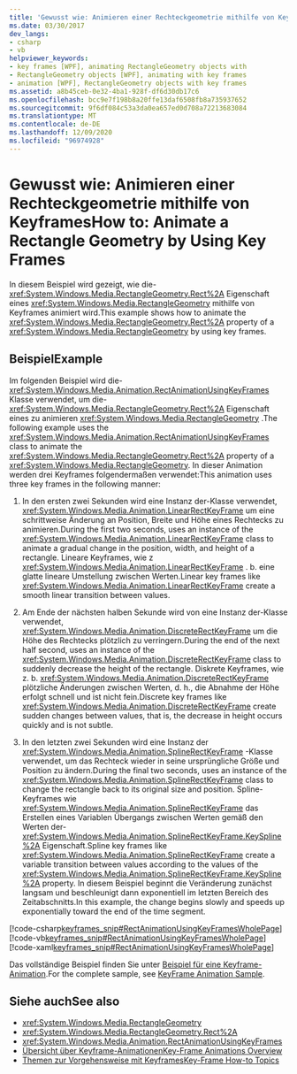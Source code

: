 ```yaml
---
title: 'Gewusst wie: Animieren einer Rechteckgeometrie mithilfe von Keyframes'
ms.date: 03/30/2017
dev_langs:
- csharp
- vb
helpviewer_keywords:
- key frames [WPF], animating RectangleGeometry objects with
- RectangleGeometry objects [WPF], animating with key frames
- animation [WPF], RectangleGeometry objects with key frames
ms.assetid: a8b45ceb-0e32-4ba1-928f-df6d30db17c6
ms.openlocfilehash: bcc9e7f198b8a20ffe13daf6508fb8a735937652
ms.sourcegitcommit: 9f6df084c53a3da0ea657ed0d708a72213683084
ms.translationtype: MT
ms.contentlocale: de-DE
ms.lasthandoff: 12/09/2020
ms.locfileid: "96974928"
---
```

# <a name="how-to-animate-a-rectangle-geometry-by-using-key-frames"></a><span data-ttu-id="15e07-102">Gewusst wie: Animieren einer Rechteckgeometrie mithilfe von Keyframes</span><span class="sxs-lookup"><span data-stu-id="15e07-102">How to: Animate a Rectangle Geometry by Using Key Frames</span></span>
<span data-ttu-id="15e07-103">In diesem Beispiel wird gezeigt, wie die- <xref:System.Windows.Media.RectangleGeometry.Rect%2A> Eigenschaft eines <xref:System.Windows.Media.RectangleGeometry> mithilfe von Keyframes animiert wird.</span><span class="sxs-lookup"><span data-stu-id="15e07-103">This example shows how to animate the <xref:System.Windows.Media.RectangleGeometry.Rect%2A> property of a <xref:System.Windows.Media.RectangleGeometry> by using key frames.</span></span>  
  
## <a name="example"></a><span data-ttu-id="15e07-104">Beispiel</span><span class="sxs-lookup"><span data-stu-id="15e07-104">Example</span></span>  
 <span data-ttu-id="15e07-105">Im folgenden Beispiel wird die- <xref:System.Windows.Media.Animation.RectAnimationUsingKeyFrames> Klasse verwendet, um die- <xref:System.Windows.Media.RectangleGeometry.Rect%2A> Eigenschaft eines zu animieren <xref:System.Windows.Media.RectangleGeometry> .</span><span class="sxs-lookup"><span data-stu-id="15e07-105">The following example uses the <xref:System.Windows.Media.Animation.RectAnimationUsingKeyFrames> class to animate the <xref:System.Windows.Media.RectangleGeometry.Rect%2A> property of a <xref:System.Windows.Media.RectangleGeometry>.</span></span> <span data-ttu-id="15e07-106">In dieser Animation werden drei Keyframes folgendermaßen verwendet:</span><span class="sxs-lookup"><span data-stu-id="15e07-106">This animation uses three key frames in the following manner:</span></span>  
  
1. <span data-ttu-id="15e07-107">In den ersten zwei Sekunden wird eine Instanz der-Klasse verwendet, <xref:System.Windows.Media.Animation.LinearRectKeyFrame> um eine schrittweise Änderung an Position, Breite und Höhe eines Rechtecks zu animieren.</span><span class="sxs-lookup"><span data-stu-id="15e07-107">During the first two seconds, uses an instance of the <xref:System.Windows.Media.Animation.LinearRectKeyFrame> class to animate a gradual change in the position, width, and height of a rectangle.</span></span> <span data-ttu-id="15e07-108">Lineare Keyframes, wie z <xref:System.Windows.Media.Animation.LinearRectKeyFrame> . b. eine glatte lineare Umstellung zwischen Werten.</span><span class="sxs-lookup"><span data-stu-id="15e07-108">Linear key frames like <xref:System.Windows.Media.Animation.LinearRectKeyFrame> create a smooth linear transition between values.</span></span>  
  
2. <span data-ttu-id="15e07-109">Am Ende der nächsten halben Sekunde wird von eine Instanz der-Klasse verwendet, <xref:System.Windows.Media.Animation.DiscreteRectKeyFrame> um die Höhe des Rechtecks plötzlich zu verringern.</span><span class="sxs-lookup"><span data-stu-id="15e07-109">During the end of the next half second, uses an instance of the <xref:System.Windows.Media.Animation.DiscreteRectKeyFrame> class to suddenly decrease the height of the rectangle.</span></span> <span data-ttu-id="15e07-110">Diskrete Keyframes, wie z. b. <xref:System.Windows.Media.Animation.DiscreteRectKeyFrame> plötzliche Änderungen zwischen Werten, d. h., die Abnahme der Höhe erfolgt schnell und ist nicht fein.</span><span class="sxs-lookup"><span data-stu-id="15e07-110">Discrete key frames like <xref:System.Windows.Media.Animation.DiscreteRectKeyFrame> create sudden changes between values, that is, the decrease in height occurs quickly and is not subtle.</span></span>  
  
3. <span data-ttu-id="15e07-111">In den letzten zwei Sekunden wird eine Instanz der <xref:System.Windows.Media.Animation.SplineRectKeyFrame> -Klasse verwendet, um das Rechteck wieder in seine ursprüngliche Größe und Position zu ändern.</span><span class="sxs-lookup"><span data-stu-id="15e07-111">During the final two seconds, uses an instance of the <xref:System.Windows.Media.Animation.SplineRectKeyFrame> class to change the rectangle back to its original size and position.</span></span> <span data-ttu-id="15e07-112">Spline-Keyframes wie <xref:System.Windows.Media.Animation.SplineRectKeyFrame> das Erstellen eines Variablen Übergangs zwischen Werten gemäß den Werten der- <xref:System.Windows.Media.Animation.SplineRectKeyFrame.KeySpline%2A> Eigenschaft.</span><span class="sxs-lookup"><span data-stu-id="15e07-112">Spline key frames like <xref:System.Windows.Media.Animation.SplineRectKeyFrame> create a variable transition between values according to the values of the <xref:System.Windows.Media.Animation.SplineRectKeyFrame.KeySpline%2A> property.</span></span> <span data-ttu-id="15e07-113">In diesem Beispiel beginnt die Veränderung zunächst langsam und beschleunigt dann exponentiell im letzten Bereich des Zeitabschnitts.</span><span class="sxs-lookup"><span data-stu-id="15e07-113">In this example, the change begins slowly and speeds up exponentially toward the end of the time segment.</span></span>  
  
 [!code-csharp[keyframes_snip#RectAnimationUsingKeyFramesWholePage](~/samples/snippets/csharp/VS_Snippets_Wpf/keyframes_snip/CSharp/RectAnimationUsingKeyFramesExample.cs#rectanimationusingkeyframeswholepage)]
 [!code-vb[keyframes_snip#RectAnimationUsingKeyFramesWholePage](~/samples/snippets/visualbasic/VS_Snippets_Wpf/keyframes_snip/visualbasic/rectanimationusingkeyframesexample.vb#rectanimationusingkeyframeswholepage)]
 [!code-xaml[keyframes_snip#RectAnimationUsingKeyFramesWholePage](~/samples/snippets/xaml/VS_Snippets_Wpf/keyframes_snip/XAML/RectAnimationUsingKeyFramesExample.xaml#rectanimationusingkeyframeswholepage)]  
  
 <span data-ttu-id="15e07-114">Das vollständige Beispiel finden Sie unter [Beispiel für eine Keyframe-Animation](https://github.com/microsoft/WPF-Samples/tree/master/Animation/KeyFrameAnimation).</span><span class="sxs-lookup"><span data-stu-id="15e07-114">For the complete sample, see [KeyFrame Animation Sample](https://github.com/microsoft/WPF-Samples/tree/master/Animation/KeyFrameAnimation).</span></span>  
  
## <a name="see-also"></a><span data-ttu-id="15e07-115">Siehe auch</span><span class="sxs-lookup"><span data-stu-id="15e07-115">See also</span></span>

- <xref:System.Windows.Media.RectangleGeometry>
- <xref:System.Windows.Media.RectangleGeometry.Rect%2A>
- <xref:System.Windows.Media.Animation.RectAnimationUsingKeyFrames>
- [<span data-ttu-id="15e07-116">Übersicht über Keyframe-Animationen</span><span class="sxs-lookup"><span data-stu-id="15e07-116">Key-Frame Animations Overview</span></span>](key-frame-animations-overview.md)
- [<span data-ttu-id="15e07-117">Themen zur Vorgehensweise mit Keyframes</span><span class="sxs-lookup"><span data-stu-id="15e07-117">Key-Frame How-to Topics</span></span>](key-frame-animation-how-to-topics.md)
